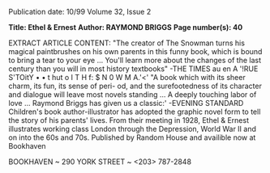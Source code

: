 Publication date: 10/99
Volume 32, Issue 2

**Title: Ethel & Ernest**
**Author: RAYMOND BRIGGS**
**Page number(s): 40**

EXTRACT ARTICLE CONTENT:
"The creator of The Snowman 
turns his magical paintbrushes 
on his own parents in this 
funny book, which is bound to 
bring a tear to your eye ... You'll 
learn more about the changes 
of the last century than you 
will in most history textbooks" 
-THE TIMES 
au en 
A '!RUE S'TOitY 
• • t hut o I T H f: $ N 0 W M A.'<' 
"A book which with its sheer 
charm, its fun, its sense of peri-
od, and the surefootedness of 
its character and dialogue will 
leave most novels standing ... A 
deeply touching labor of 
love ... Raymond Briggs has 
given us a classic:' 
-EVENING STANDARD 
Children's book author-illustrator has adopted the graphic novel form to tell the story 
of his parents' lives. From their meeting in 1928, Ethel & Ernest illustrates working 
class London through the Depression, World War II and on into the 60s and 70s. 
Published by Random House and availible now at Bookhaven



BOOKHAVEN 
~ 290 YORK STREET 
~ <203> 787-2848